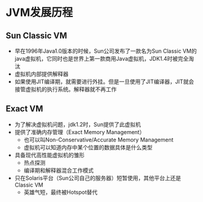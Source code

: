 # JVM发展历程


## Sun Classic VM
- 早在1996年Java1.0版本的时候，Sun公司发布了一款名为Sun Classic VM的java虚拟机，它同时也是世界上第一款商用Java虚拟机，JDK1.4时被完全淘汰
- 虚拟机内部提供解释器
- 如果使用JIT编译期，就需要进行外挂。但是一旦使用了JIT编译器，JIT就会接管虚拟机的执行系统。解释器就不再工作


## Exact VM
- 为了解决虚拟机问题，jdk1.2时，Sun提供了此虚拟机
- 提供了准确内存管理（Exact Memory Management）
  - 也可以叫Non-Conservative/Accurate Memory Management
  - 虚拟机可以知道内存中某个位置的数据具体是什么类型
- 具备现代高性能虚拟机的雏形
  - 热点探测
  - 编译期和解释器混合工作模式
- 只在Solaris平台（Sun公司自己的服务器）短暂使用，其他平台上还是Classic VM
  - 英雄气短，最终被Hotspot替代

